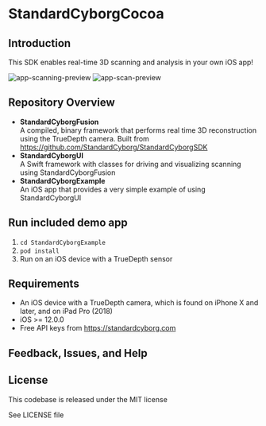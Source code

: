 # StandardCyborgCocoa

## Introduction

This SDK enables real-time 3D scanning and analysis in your own iOS app!

![app-scanning-preview](https://user-images.githubusercontent.com/6288076/51778445-84766880-20b6-11e9-8f46-b63c0a016d8b.png)
![app-scan-preview](https://user-images.githubusercontent.com/6288076/51778444-84766880-20b6-11e9-9f6c-914071556d8e.png)

## Repository Overview

- **StandardCyborgFusion**<br>
  A compiled, binary framework that performs real time 3D reconstruction using the TrueDepth camera. Built from https://github.com/StandardCyborg/StandardCyborgSDK
- **StandardCyborgUI**<br>
  A Swift framework with classes for driving and visualizing scanning using StandardCyborgFusion
- **StandardCyborgExample**<br>
  An iOS app that provides a very simple example of using StandardCyborgUI

## Run included demo app

1. `cd StandardCyborgExample`
1. `pod install`
1. Run on an iOS device with a TrueDepth sensor

## Requirements

- An iOS device with a TrueDepth camera, which is found on iPhone X and later, and on iPad Pro (2018)
- iOS >= 12.0.0
- Free API keys from https://standardcyborg.com

## Feedback, Issues, and Help

## License

This codebase is released under the MIT license

See LICENSE file
